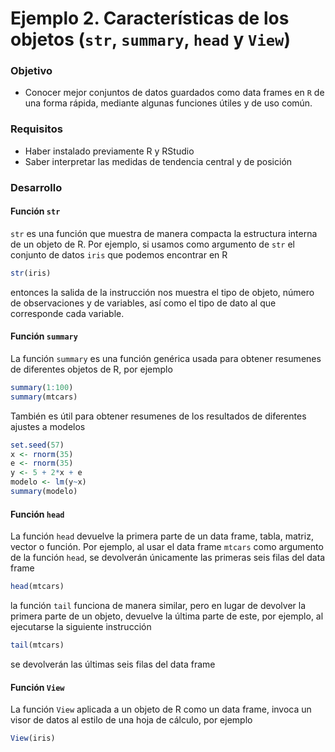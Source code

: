 # Ejemplo 2. Características de los objetos (`str`, `summary`, `head` y `View`)

### Objetivo

- Conocer mejor conjuntos de datos guardados como data frames en `R` de una forma rápida, mediante algunas funciones útiles y de uso común.

### Requisitos

- Haber instalado previamente R y RStudio 
- Saber interpretar las medidas de tendencia central y de posición

### Desarrollo

#### Función `str`

`str` es una función que muestra de manera compacta la estructura interna de un objeto de R. Por ejemplo, si usamos como argumento de `str` el conjunto de datos `iris` que podemos encontrar en R

```R
str(iris)
```

entonces la salida de la instrucción nos muestra el tipo de objeto, número de observaciones y de variables, así como el tipo de dato al que corresponde cada variable.

#### Función `summary`

La función `summary` es una función genérica usada para obtener resumenes de diferentes objetos de R, por ejemplo

```R
summary(1:100)
summary(mtcars)
```

También es útil para obtener resumenes de los resultados de diferentes ajustes a modelos

```R
set.seed(57)
x <- rnorm(35)
e <- rnorm(35)
y <- 5 + 2*x + e
modelo <- lm(y~x)
summary(modelo)
```

#### Función `head`

La función `head` devuelve la primera parte de un data frame, tabla, matriz, vector o función. Por ejemplo, al usar el data frame `mtcars` como argumento de la función `head`, se devolverán únicamente las primeras seis filas del data frame

```R
head(mtcars)
```

la función `tail` funciona de manera similar, pero en lugar de devolver la primera parte de un objeto, devuelve la última parte de este, por ejemplo, al ejecutarse la siguiente instrucción

```R
tail(mtcars)
```

se devolverán las últimas seis filas del data frame

#### Función `View`

La función `View` aplicada a un objeto de R como un data frame, invoca un visor de datos al estilo de una hoja de cálculo, por ejemplo

```R
View(iris)
```
